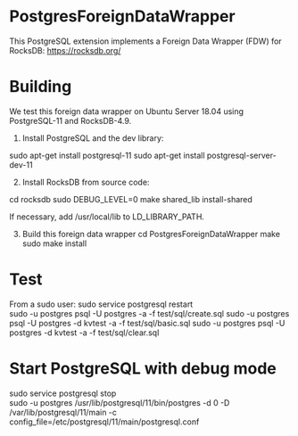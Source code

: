 # PostgresForeignDataWrapper

This PostgreSQL extension implements a Foreign Data Wrapper (FDW) for RocksDB: https://rocksdb.org/

# Building

We test this foreign data wrapper on Ubuntu Server 18.04 using PostgreSQL-11 and RocksDB-4.9.

1) Install PostgreSQL and the dev library:

sudo apt-get install postgresql-11
sudo apt-get install postgresql-server-dev-11

2) Install RocksDB from source code:

cd rocksdb
sudo DEBUG_LEVEL=0 make shared_lib install-shared

If necessary, add /usr/local/lib to LD_LIBRARY_PATH.

3) Build this foreign data wrapper
cd PostgresForeignDataWrapper 
make
sudo make install

# Test

From a sudo user:
sudo service postgresql restart  
sudo -u postgres psql -U postgres -a -f test/sql/create.sql 
sudo -u postgres psql -U postgres -d kvtest -a -f test/sql/basic.sql 
sudo -u postgres psql -U postgres -d kvtest -a -f test/sql/clear.sql  

# Start PostgreSQL with debug mode
sudo service postgresql stop  
sudo -u postgres /usr/lib/postgresql/11/bin/postgres -d 0 -D /var/lib/postgresql/11/main -c config_file=/etc/postgresql/11/main/postgresql.conf  

